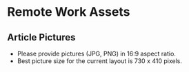# Remote Work Assets

## Article Pictures

* Please provide pictures (JPG, PNG) in 16:9 aspect ratio.
* Best picture size for the current layout is 730 x 410 pixels.